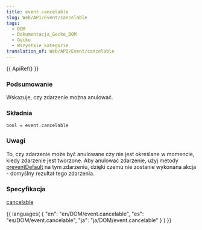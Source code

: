 ```yaml
---
title: event.cancelable
slug: Web/API/Event/cancelable
tags:
  - DOM
  - Dokumentacja_Gecko_DOM
  - Gecko
  - Wszystkie_kategorie
translation_of: Web/API/Event/cancelable
---
```

{{ ApiRef() }}

### Podsumowanie

Wskazuje, czy zdarzenie można anulować.

### Składnia

    bool = event.cancelable

### Uwagi

To, czy zdarzenie może być anulowane czy nie jest określane w momencie, kiedy zdarzenie jest tworzone. Aby anulować zdarzenie, użyj metody [preventDefault](pl/DOM/event.preventDefault) na tym zdarzeniu, dzięki czemu nie zostanie wykonana akcja - domyślny rezultat tego zdarzenia.

### Specyfikacja

[cancelable](http://www.w3.org/TR/2000/REC-DOM-Level-2-Events-20001113/events.html#Events-Event-canCancel)

{{ languages( { "en": "en/DOM/event.cancelable", "es": "es/DOM/event.cancelable", "ja": "ja/DOM/event.cancelable" } ) }}
